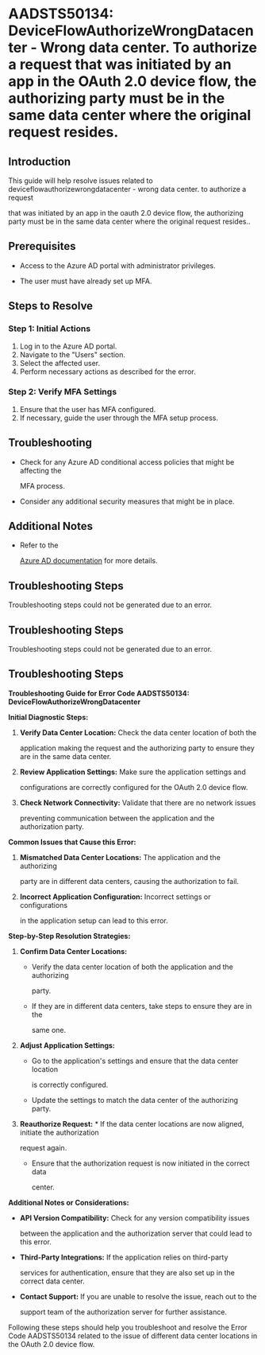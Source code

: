 
# AADSTS50134: DeviceFlowAuthorizeWrongDatacenter - Wrong data center. To authorize a request that was initiated by an app in the OAuth 2.0 device flow, the authorizing party must be in the same data center where the original request resides.


## Introduction

This guide will help resolve issues related to
deviceflowauthorizewrongdatacenter - wrong data center. to authorize a request

that was initiated by an app in the oauth 2.0 device flow, the authorizing party
must be in the same data center where the original request resides..


## Prerequisites


* Access to the Azure AD portal with administrator privileges.

* The user must have already set up MFA.


## Steps to Resolve


### Step 1: Initial Actions

1. Log in to the Azure AD portal.
2. Navigate to the "Users" section.
3. Select the affected user.
4. Perform necessary actions as described for the error.


### Step 2: Verify MFA Settings

1. Ensure that the user has MFA configured.
2. If necessary, guide the user through the MFA setup process.


## Troubleshooting


* Check for any Azure AD conditional access policies that might be affecting the

  MFA process.

* Consider any additional security measures that might be in place.


## Additional Notes


* Refer to the

  [Azure AD 
documentation](https://learn.microsoft.com/en-us/azure/active-directory/)
  for more details.


## Troubleshooting Steps

Troubleshooting steps could not be generated due to an error.


## Troubleshooting Steps

Troubleshooting steps could not be generated due to an error.


## Troubleshooting Steps

**Troubleshooting Guide for Error Code AADSTS50134:
DeviceFlowAuthorizeWrongDatacenter**

**Initial Diagnostic Steps:** 

1. **Verify Data Center Location:** Check the data center location of both the

   application making the request and the authorizing party to ensure they are
   in the same data center.

2. **Review Application Settings:** Make sure the application settings and

   configurations are correctly configured for the OAuth 2.0 device flow.

3. **Check Network Connectivity:** Validate that there are no network issues

   preventing communication between the application and the authorization party.

**Common Issues that Cause this Error:** 

1. **Mismatched Data Center Locations:** The application and the authorizing

   party are in different data centers, causing the authorization to fail.

2. **Incorrect Application Configuration:** Incorrect settings or configurations

   in the application setup can lead to this error.

**Step-by-Step Resolution Strategies:** 

1. **Confirm Data Center Locations:** 

   * Verify the data center location of both the application and the authorizing

     party.
   * If they are in different data centers, take steps to ensure they are in the

     same one.

2. **Adjust Application Settings:** 

   * Go to the application's settings and ensure that the data center location

     is correctly configured.
   * Update the settings to match the data center of the authorizing party.

3. **Reauthorize Request:**    * If the data center locations are now aligned, 
initiate the authorization

     request again.
   * Ensure that the authorization request is now initiated in the correct data

     center.

**Additional Notes or Considerations:**


* **API Version Compatibility:** Check for any version compatibility issues

  between the application and the authorization server that could lead to this
  error.

* **Third-Party Integrations:** If the application relies on third-party

  services for authentication, ensure that they are also set up in the correct
  data center.

* **Contact Support:** If you are unable to resolve the issue, reach out to the

  support team of the authorization server for further assistance.

Following these steps should help you troubleshoot and resolve the Error Code
AADSTS50134 related to the issue of different data center locations in the OAuth
2.0 device flow.